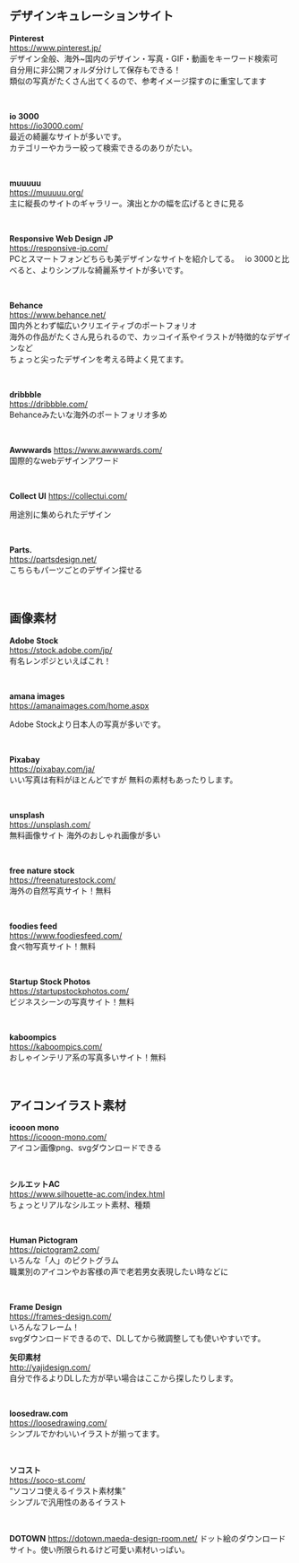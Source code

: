 ## デザインキュレーションサイト
**Pinterest**  
https://www.pinterest.jp/  
デザイン全般、海外~国内のデザイン・写真・GIF・動画をキーワード検索可  
自分用に非公開フォルダ分けして保存もできる！  
類似の写真がたくさん出てくるので、参考イメージ探すのに重宝してます  

<br>

**io 3000**  
https://io3000.com/  
最近の綺麗なサイトが多いです。  
カテゴリーやカラー絞って検索できるのありがたい。  

<br>

**muuuuu**  
https://muuuuu.org/  
主に縦長のサイトのギャラリー。演出とかの幅を広げるときに見る  

<br>

**Responsive Web Design JP**  
https://responsive-jp.com/  
PCとスマートフォンどちらも美デザインなサイトを紹介してる。　
io 3000と比べると、よりシンプルな綺麗系サイトが多いです。

<br>

**Behance**  
https://www.behance.net/  
国内外とわず幅広いクリエイティブのポートフォリオ  
海外の作品がたくさん見られるので、カッコイイ系やイラストが特徴的なデザインなど  
ちょっと尖ったデザインを考える時よく見てます。  

<br>

**dribbble**  
https://dribbble.com/  
Behanceみたいな海外のポートフォリオ多め  

<br>

**Awwwards**
https://www.awwwards.com/  
国際的なwebデザインアワード

<br>

**Collect UI**
https://collectui.com/  

用途別に集められたデザイン

<br>

**Parts.**  
https://partsdesign.net/  
こちらもパーツごとのデザイン探せる  

<br>

## 画像素材  

**Adobe Stock**  
https://stock.adobe.com/jp/  
有名レンポジといえばこれ！

<br>

**amana images**  
https://amanaimages.com/home.aspx  

Adobe Stockより日本人の写真が多いです。 

<br>

**Pixabay**  
https://pixabay.com/ja/  
いい写真は有料がほとんどですが
無料の素材もあったりします。

<br>

**unsplash**  
https://unsplash.com/  
無料画像サイト
海外のおしゃれ画像が多い

<br>

**free nature stock**  
https://freenaturestock.com/  
海外の自然写真サイト！無料

<br>

**foodies feed**  
https://www.foodiesfeed.com/  
食べ物写真サイト！無料

<br>

**Startup Stock Photos**  
https://startupstockphotos.com/  
ビジネスシーンの写真サイト！無料

<br> 

**kaboompics**   
https://kaboompics.com/    
おしゃインテリア系の写真多いサイト！無料

<br>

## アイコンイラスト素材    
**icooon mono**  
https://icooon-mono.com/     
アイコン画像png、svgダウンロードできる  

<br>

**シルエットAC**  
https://www.silhouette-ac.com/index.html   
ちょっとリアルなシルエット素材、種類

<br>

**Human Pictogram**  
https://pictogram2.com/    
いろんな「人」のピクトグラム  
職業別のアイコンやお客様の声で老若男女表現したい時などに

<br>

**Frame Design**  
https://frames-design.com/    
いろんなフレーム！  
svgダウンロードできるので、DLしてから微調整しても使いやすいです。
<br>

**矢印素材**  
http://yajidesign.com/    
自分で作るよりDLした方が早い場合はここから探したりします。

<br>

**loosedraw.com**  
https://loosedrawing.com/  
シンプルでかわいいイラストが揃ってます。

<br>

**ソコスト**  
https://soco-st.com/  
“ソコソコ使えるイラスト素材集”  
シンプルで汎用性のあるイラスト

<br>

**DOTOWN**
https://dotown.maeda-design-room.net/
ドット絵のダウンロードサイト。使い所限られるけど可愛い素材いっぱい。

